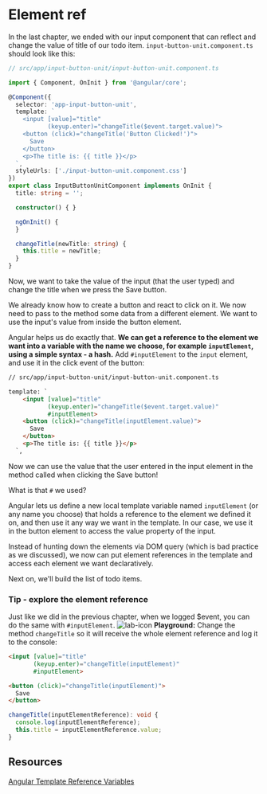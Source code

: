 # Element ref

In the last chapter, we ended with our input component that can reflect and change the value of title of our todo item. `input-button-unit.component.ts` should look like this:

```ts
// src/app/input-button-unit/input-button-unit.component.ts

import { Component, OnInit } from '@angular/core';

@Component({
  selector: 'app-input-button-unit',
  template: `                           
    <input [value]="title"              
           (keyup.enter)="changeTitle($event.target.value)">
    <button (click)="changeTitle('Button Clicked!')">
      Save
    </button>
    <p>The title is: {{ title }}</p>
  `,  
  styleUrls: ['./input-button-unit.component.css']  
})    
export class InputButtonUnitComponent implements OnInit {
  title: string = '';           

  constructor() { }                     

  ngOnInit() {
  }

  changeTitle(newTitle: string) {
    this.title = newTitle;              
  }
}
```

Now, we want to take the value of the input (that the user typed) and change the title when we press the Save button.

We already know how to create a button and react to click on it. We now need to pass to the method some data from a different element. We want to use the input's value from inside the button element.

Angular helps us do exactly that. **We can get a reference to the element we want into a variable with the name we choose, **for example** `inputElement`, using a simple syntax - a hash.** Add `#inputElement` to the `input` element, and use it in the click event of the button:

```html
// src/app/input-button-unit/input-button-unit.component.ts

template: `                           
    <input [value]="title"              
           (keyup.enter)="changeTitle($event.target.value)"
           #inputElement>
    <button (click)="changeTitle(inputElement.value)">
      Save
    </button>
    <p>The title is: {{ title }}</p>
  `,  

```

Now we can use the value that the user entered in the input element in the method called when clicking the Save button!

What is that `#` we used?

Angular lets us define a new local template variable named `inputElement` \(or any name you choose\) that holds a reference to the element we defined it on, and then use it any way we want in the template. In our case, we use it in the button element to access the value property of the input.

Instead of hunting down the elements via DOM query \(which is bad practice as we discussed\), we now can put element references in the template and access each element we want declaratively.

Next on, we'll build the list of todo items.

### Tip - explore the element reference
Just like we did in the previous chapter, when we logged $event, you can do the same with `#inputElement`. 
![lab-icon](/assets/lab.jpg) **Playground:** Change the method `changeTitle` so it will receive the whole element reference and log it to the console:

```html
<input [value]="title"              
       (keyup.enter)="changeTitle(inputElement)"
       #inputElement>

<button (click)="changeTitle(inputElement)">
  Save
</button>
```
```ts
changeTitle(inputElementReference): void {
  console.log(inputElementReference);
  this.title = inputElementReference.value;              
}

```

## Resources

[Angular Template Reference Variables](https://angular.io/docs/ts/latest/guide/template-syntax.html#!#ref-vars)


